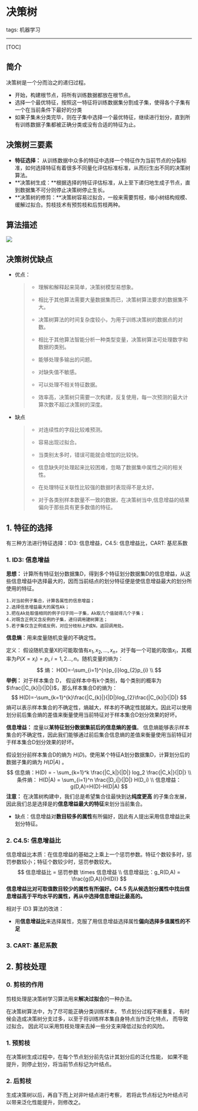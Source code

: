 # 决策树

tags: 机器学习

---

[TOC]

## 简介

决策树是一个分而治之的递归过程。 

- 开始，构建根节点，将所有训练数据都放在根节点。
- 选择一个最优特征，按照这一特征将训练数据集分割成子集，使得各个子集有一个在当前条件下最好的分类
- 如果子集未分类完毕，则在子集中选择一个最优特征，继续进行划分，直到所有训练数据子集都被正确分类或没有合适的特征为止。

## 决策树三要素

- **特征选择：** 从训练数据中众多的特征中选择一个特征作为当前节点的分裂标准，如何选择特征有着很多不同量化评估标准标准，从而衍生出不同的决策树算法。 
- **决策树生成：**根据选择的特征评估标准，从上至下递归地生成子节点，直到数据集不可分则停止决策树停止生长。
- **决策树的修剪：**决策树容易过拟合，一般来需要剪枝，缩小树结构规模、缓解过拟合。剪枝技术有预剪枝和后剪枝两种。

## 算法描述

![](http://ww1.sinaimg.cn/large/006gOeiSly1g1dthw6glmj30yv0ng42q.jpg)

## 决策树优缺点

- 优点：

  > - 理解和解释起来简单，决策树模型易想象。 
  >
  > - 相比于其他算法需要大量数据集而已，决策树算法要求的数据集不大。
  >
  > - 决策树算法的时间复杂度较小，为用于训练决策树的数据点的对数。
  >
  > - 相比于其他算法智能分析一种类型变量，决策树算法可处理数字和数据的类别。
  >
  > - 能够处理多输出的问题。 
  >
  > - 对缺失值不敏感。
  >
  > - 可以处理不相关特征数据。
  >
  > - 效率高，决策树只需要一次构建，反复使用，每一次预测的最大计算次数不超过决策树的深度。

- 缺点

  > - 对连续性的字段比较难预测。
  >
  > - 容易出现过拟合。
  >
  > - 当类别太多时，错误可能就会增加的比较快。
  >
  > - 信息缺失时处理起来比较困难，忽略了数据集中属性之间的相关性。
  >
  > - 在处理特征关联性比较强的数据时表现得不是太好。
  >
  > - 对于各类别样本数量不一致的数据，在决策树当中,信息增益的结果偏向于那些具有更多数值的特征。

## 1. 特征的选择

有三种方法进行特征选择：ID3: 信息增益，C4.5: 信息增益比，CART: 基尼系数

### 1. ID3: 信息增益

**思想：** 计算所有特征划分数据集D，得到多个特征划分数据集D的信息增益，从这些信息增益中选择最大的，因而当前结点的划分特征便是使信息增益最大的划分所使用的特征。

```
1.对当前例子集合，计算各属性的信息增益；
2.选择信息增益最大的属性Ak；
3.把在Ak处取值相同的例子归于同一子集，Ak取几个值就得几个子集；
4.对既含正例又含反例的子集，递归调用建树算法；
5.若子集仅含正例或反例，对应分枝标上P或N，返回调用处。
```

**信息熵**：用来度量随机变量的不确定性。

定义： 假设随机变量X的可能取值有$x_{1},x_{2},...,x_{n}$，对于每一个可能的取值$x_{i}$，其概率为$P(X=x_{i})=p_{i},i=1,2...,n$。随机变量的熵为：
$$
熵： H(X)=-\sum_{i=1}^{n}p_{i}log_{2}p_{i} \\
$$
**举例：** 对于样本集合 D， 假设样本中有k个类别，每个类别的概率为 $\frac{|C_{k}|}{|D|}$，那么样本集合D的熵为：
$$
H(D)=-\sum_{k=1}^{k}\frac{|C_{k}|}{|D|}log_{2}\frac{|C_{k}|}{|D|}
$$
熵可以表示样本集合的不确定性，熵越大，样本的不确定性就越大。因此可以使用划分前后集合熵的差值来衡量使用当前特征对于样本集合D划分效果的好坏。

**信息增益：** 度量以**某特征划分数据集前后的信息熵的差值**。 信息熵能够表示样本集合的不确定性，因此我们能够通过前后集合信息熵的差值来衡量使用当前特征对于样本集合D划分效果的好坏。

假设划分前样本集合D的熵为 $H(D)$。使用某个特征A划分数据集D，计算划分后的数据子集的熵为 $H(D|A)$ 。
$$
信息熵：H(D) = - \sum_{k=1}^k \frac{|C_k|}{|D|} log_2 \frac{|C_k|}{|D|} \\
条件熵： H(D|A) = \sum_{i=1}^n \frac{|D_i|}{|D|} H(D_i) \\
信息增益： g(D,A)=H(D)-H(D|A)
$$
**注意：** 在决策树构建中，我们总是希望集合往最快到达**纯度更高** 的子集合发展，因此我们总是选择是的**信息增益最大的特征**来划分当前集合。

- 缺点：信息增益对**数目较多的属性**有所偏好，因此有人提出采用信息增益比来划分特征。

### 2. C4.5: 信息增益比

信息增益比本质：在信息增益的基础之上乘上一个惩罚参数。特征个数较多时，惩罚参数较小；特征个数较少时，惩罚参数较大。
$$
信息增益比 = 惩罚参数 \times 信息增益 \\
信息增益比：g_R(D,A) = \frac{g(D,A)}{H(D)}
$$
**信息增益比对可取值数目较少的属性有所偏好。C4.5 先从候选划分属性中找出信息增益高于平均水平的属性，再从中选择信息增益比最高的。**

相对于 ID3 算法的改进：

- 用**信息增益比**来选择属性，克服了用信息增益选择属性**偏向选择多值属性的不足**

### 3. CART: 基尼系数



## 2. 剪枝处理

### 0. 剪枝的作用

剪枝处理是决策树学习算法用来**解决过拟合**的一种办法。

在决策树算法中，为了尽可能正确分类训练样本， 节点划分过程不断重复， 有时候会造成决策树分支过多，以至于将训练样本集自身特点当作泛化特点， 而导致过拟合。 因此可以采用剪枝处理来去掉一些分支来降低过拟合的风险。 

### 1. 预剪枝

在决策树生成过程中，在每个节点划分前先估计其划分后的泛化性能， 如果不能提升，则停止划分，将当前节点标记为叶结点。 

### 2. 后剪枝

生成决策树以后，再自下而上对非叶结点进行考察， 若将此节点标记为叶结点可以带来泛化性能提升，则修改之。

